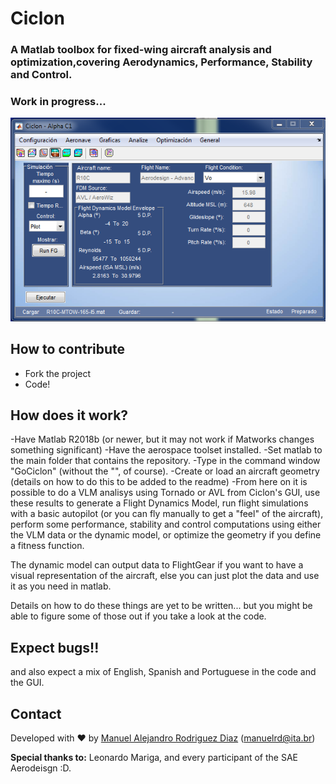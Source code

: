 # Ciclon
### A Matlab toolbox for fixed-wing aircraft analysis and optimization,covering Aerodynamics, Performance, Stability and Control.
### Work in progress...

![cover](https://raw.githubusercontent.com/manrd/Ciclon/main/Images/ImEx1.PNG) 

## How to contribute

- Fork the project
- Code!

## How does it work?

-Have Matlab R2018b (or newer, but it may not work if Matworks changes something significant)
-Have the aerospace toolset installed.
-Set matlab to the main folder that contains the repository.
-Type in the command window "GoCiclon" (without the "", of course).
-Create or load an aircraft geometry (details on how to do this to be added to the readme)
-From here on it is possible to do a VLM analisys using Tornado or AVL from Ciclon's GUI, use these results to generate a Flight Dynamics Model, run flight simulations with a basic autopilot (or you can fly manually to get a "feel" of the aircraft), perform some performance, stability and control computations using either the VLM data or the dynamic model, or optimize the geometry if you define a fitness function.

The dynamic model can output data to FlightGear if you want to have a visual representation of the aircraft, else you can just plot the data and use it as you need in matlab.

Details on how to do these things are yet to be written... but you might be able to figure some of those out if you take a look at the code.

## Expect bugs!!
and also expect a mix of English, Spanish and Portuguese in the code and the GUI.




## Contact
Developed with :heart: by [Manuel Alejandro Rodriguez Diaz](https://github.com/manrd) (manuelrd@ita.br)

**Special thanks to:** Leonardo Mariga, and every participant of the SAE Aerodeisgn :D. 
